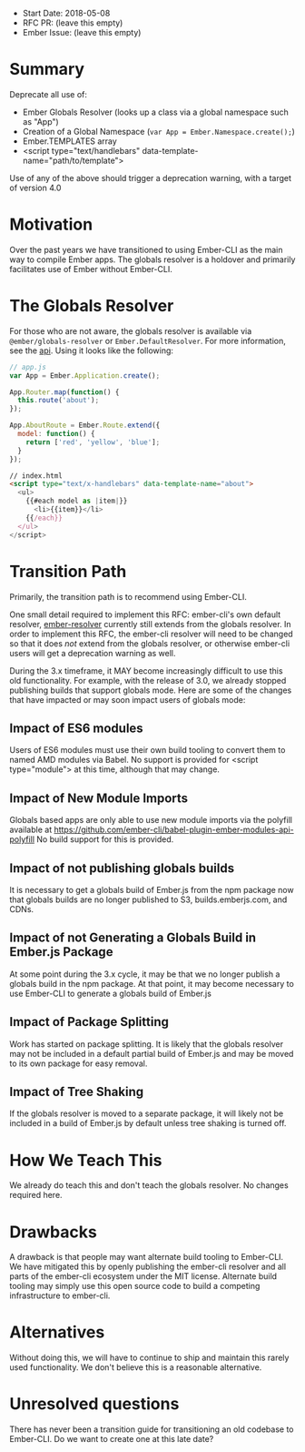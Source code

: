 - Start Date: 2018-05-08
- RFC PR: (leave this empty)
- Ember Issue: (leave this empty)

# Summary

Deprecate all use of:

- Ember Globals Resolver (looks up a class via a global namespace such as "App")
- Creation of a Global Namespace (`var App = Ember.Namespace.create();`)
- Ember.TEMPLATES array
- &lt;script type="text/handlebars" data-template-name="path/to/template"&gt;

Use of any of the above should trigger a deprecation warning, with a target
of version 4.0

# Motivation

Over the past years we have transitioned to using Ember-CLI as the main way
to compile Ember apps. The globals resolver is a holdover and primarily
facilitates use of Ember without Ember-CLI.

# The Globals Resolver

For those who are not aware, the globals resolver is available via `@ember/globals-resolver` or
`Ember.DefaultResolver`. For more information, see the
[api](https://www.emberjs.com/api/ember/release/classes/GlobalsResolver/properties).
Using it looks like the following:

```js
// app.js
var App = Ember.Application.create();

App.Router.map(function() {
  this.route('about');
});

App.AboutRoute = Ember.Route.extend({
  model: function() {
    return ['red', 'yellow', 'blue'];
  }
});
```

```html
// index.html
<script type="text/x-handlebars" data-template-name="about">
  <ul>
    {{#each model as |item|}}
      <li>{{item}}</li>
    {{/each}}
  </ul>
</script>
```

# Transition Path

Primarily, the transition path is to recommend using Ember-CLI.

One small detail required to implement this RFC: ember-cli's own default resolver,
[ember-resolver](https://github.com/ember-cli/ember-resolver)
currently still extends from the globals resolver.
In order to implement this RFC, the ember-cli resolver will need to be changed
so that it does *not* extend from the globals resolver, or otherwise ember-cli users
will get a deprecation warning as well.

During the 3.x timeframe, it MAY become increasingly difficult to use this old functionality.
For example, with the release of 3.0, we already stopped publishing builds that support
globals mode. Here are some of the changes that have impacted or may soon impact users of globals mode:

## Impact of ES6 modules

Users of ES6 modules must use their own build tooling to convert them to named AMD modules via Babel.
No support is provided for &lt;script type="module"&gt; at this time, although that may change.

## Impact of New Module Imports

Globals based apps are only able to use new module imports via the polyfill available at
https://github.com/ember-cli/babel-plugin-ember-modules-api-polyfill No build support for this is provided.

## Impact of not publishing globals builds

It is necessary to get a globals build of Ember.js from the npm package now that globals builds
are no longer published to S3, builds.emberjs.com, and CDNs.

## Impact of not Generating a Globals Build in Ember.js Package

At some point during the 3.x cycle, it may be that we no longer publish a globals build in the
npm package. At that point, it may become necessary to use Ember-CLI to generate a globals build
of Ember.js

## Impact of Package Splitting

Work has started on package splitting. It is likely that the globals resolver may not be included
in a default partial build of Ember.js and may be moved to its own package for easy removal.

## Impact of Tree Shaking

If the globals resolver is moved to a separate package, it will likely not be included in a build
of Ember.js by default unless tree shaking is turned off.

# How We Teach This

We already do teach this and don't teach the globals resolver. No changes required here.

# Drawbacks

A drawback is that people may want alternate build tooling to Ember-CLI.
We have mitigated this by openly publishing the ember-cli resolver and all parts of the
ember-cli ecosystem under the MIT license.
Alternate build tooling may simply use this open source code to build a competing
infrastructure to ember-cli.

# Alternatives

Without doing this, we will have to continue to ship and maintain this rarely used functionality.
We don't believe this is a reasonable alternative.

# Unresolved questions

There has never been a transition guide for transitioning an old codebase to Ember-CLI.
Do we want to create one at this late date?
